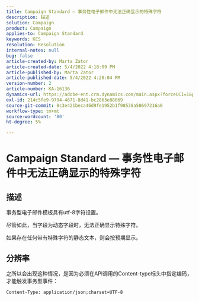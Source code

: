 ```yaml
---
title: Campaign Standard — 事务性电子邮件中无法正确显示的特殊字符
description: 描述
solution: Campaign
product: Campaign
applies-to: Campaign Standard
keywords: KCS
resolution: Resolution
internal-notes: null
bug: false
article-created-by: Marta Zator
article-created-date: 5/4/2022 4:18:09 PM
article-published-by: Marta Zator
article-published-date: 5/4/2022 4:20:04 PM
version-number: 2
article-number: KA-16136
dynamics-url: https://adobe-ent.crm.dynamics.com/main.aspx?forceUCI=1&pagetype=entityrecord&etn=knowledgearticle&id=5e5514c7-c5cb-ec11-a7b5-6045bd00d4f5
exl-id: 214c5fe9-9794-4671-8d41-bc2863e88069
source-git-commit: 0c3e421beca46d9fe1952b1f98538a50697216a0
workflow-type: tm+mt
source-wordcount: '80'
ht-degree: 5%

---
```


# Campaign Standard — 事务性电子邮件中无法正确显示的特殊字符

## 描述


事务型电子邮件模板具有utf-8字符设置。

尽管如此，当字段为动态字段时，无法正确显示特殊字符。

如果存在任何带有特殊字符的静态文本，则会按预期显示。


## 分辨率


之所以会出现这种情况，是因为必须在API调用的Content-type标头中指定编码，才能触发事务型事件：

`Content-Type: application/json;charset=UTF-8`
